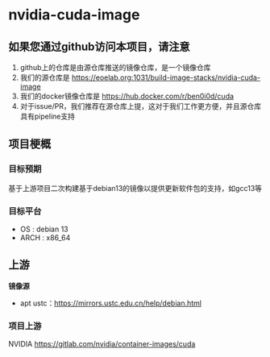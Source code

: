 # nvidia-cuda-image
## 如果您通过github访问本项目，请注意
1. github上的仓库是由源仓库推送的镜像仓库，是一个镜像仓库
2. 我们的源仓库是 https://eoelab.org:1031/build-image-stacks/nvidia-cuda-image
3. 我们的docker镜像仓库是 https://hub.docker.com/r/ben0i0d/cuda   
4. 对于issue/PR，我们推荐在源仓库上提，这对于我们工作更方便，并且源仓库具有pipeline支持

## 项目梗概
### 目标预期
基于上游项目二次构建基于debian13的镜像以提供更新软件包的支持，如gcc13等
### 目标平台
* OS : debian 13
* ARCH : x86_64

## 上游

**镜像源**
* apt ustc：https://mirrors.ustc.edu.cn/help/debian.html

### 项目上游
NVIDIA https://gitlab.com/nvidia/container-images/cuda
